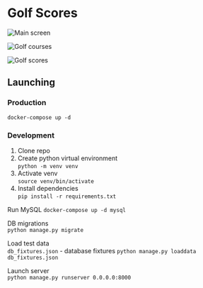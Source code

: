 # Golf Scores


![Main screen](https://i.ibb.co/Lnr5HZ4/Screenshot-from-2019-07-15-08-30-52.png)

![Golf courses](https://i.ibb.co/x7MB06R/Screenshot-from-2019-07-15-08-31-15.png)

![Golf scores](https://i.ibb.co/R3DtZ1F/Screenshot-from-2019-07-15-08-31-24.png)

## Launching

### Production

`docker-compose up -d`  

### Development

1. Clone repo
2. Create python virtual environment  
   `python -m venv venv`
3. Activate venv  
   `source venv/bin/activate`
4. Install dependencies  
   `pip install -r requirements.txt`

Run MySQL 
`docker-compose up -d mysql`

DB migrations  
`python manage.py migrate`

Load test data  
`db_fixtures.json` - database fixtures 
`python manage.py loaddata db_fixtures.json`  

Launch server  
`python manage.py runserver 0.0.0.0:8000`